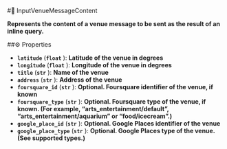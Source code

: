 #🔮 InputVenueMessageContent

**Represents the content of a venue message to be sent as the result of an inline query.**

##⚙️ Properties

- **`latitude`** (**`float`** ): **Latitude of the venue in degrees**
- **`longitude`** (**`float`** ): **Longitude of the venue in degrees**
- **`title`** (**`str`** ): **Name of the venue**
- **`address`** (**`str`** ): **Address of the venue**
- **`foursquare_id`** (**`str`** ): **Optional. Foursquare identifier of the venue, if known**
- **`foursquare_type`** (**`str`** ): **Optional. Foursquare type of the venue, if known. (For example,
“arts_entertainment/default”, “arts_entertainment/aquarium” or “food/icecream”.)**
- **`google_place_id`** (**`str`** ): **Optional. Google Places identifier of the venue**
- **`google_place_type`** (**`str`** ): **Optional. Google Places type of the venue. (See supported types.)**
